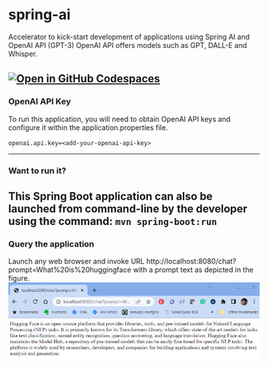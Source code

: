 # spring-ai
Accelerator to kick-start development of applications using Spring AI and OpenAI API (GPT-3)
OpenAI API offers models such as GPT, DALL-E and Whisper.

[![Open in GitHub Codespaces](https://github.com/codespaces/badge.svg)](https://github.com/codespaces/new?hide_repo_select=true&ref=main&repo=923390219&machine=standardLinux32gb&location=SouthEastAsia)
---
### OpenAI API Key
To run this application, you will need to obtain OpenAI API keys and configure it within the application.properties file. 
```
openai.api.key=<add-your-openai-api-key>
```
---
### Want to run it?
This Spring Boot application can also be launched from command-line by the developer using the command: ```mvn spring-boot:run ```
---
### Query the application
Launch any web browser and invoke URL http://localhost:8080/chat?prompt=What%20is%20huggingface with a prompt text as depicted in the figure.
![Invoke Chat Application with Prompt](https://github.com/kulkeez/spring-chatgpt/blob/main/images/spring-openapi-query.png "")

